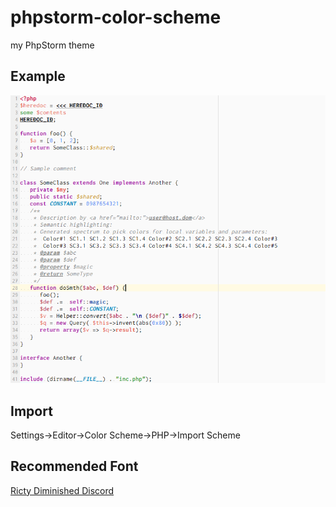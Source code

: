 # phpstorm-color-scheme
my PhpStorm theme

## Example
![example](example.png "example")

## Import
Settings→Editor→Color Scheme→PHP→Import Scheme

## Recommended Font
[Ricty Diminished Discord](https://www.rs.tus.ac.jp/yyusa/ricty_diminished.html)
